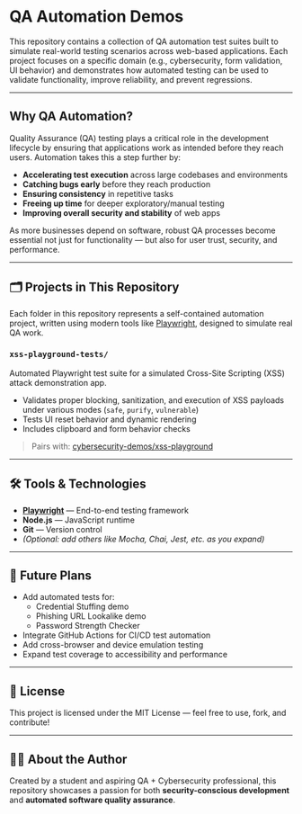 #  QA Automation Demos

This repository contains a collection of QA automation test suites built to simulate real-world testing scenarios across web-based applications. Each project focuses on a specific domain (e.g., cybersecurity, form validation, UI behavior) and demonstrates how automated testing can be used to validate functionality, improve reliability, and prevent regressions.

---

##  Why QA Automation?

Quality Assurance (QA) testing plays a critical role in the development lifecycle by ensuring that applications work as intended before they reach users. Automation takes this a step further by:

-  **Accelerating test execution** across large codebases and environments  
-  **Catching bugs early** before they reach production  
-  **Ensuring consistency** in repetitive tasks  
-  **Freeing up time** for deeper exploratory/manual testing  
-  **Improving overall security and stability** of web apps

As more businesses depend on software, robust QA processes become essential not just for functionality — but also for user trust, security, and performance.

---

## 🗂 Projects in This Repository

Each folder in this repository represents a self-contained automation project, written using modern tools like [Playwright](https://playwright.dev/), designed to simulate real QA work.

###  `xss-playground-tests/`
Automated Playwright test suite for a simulated Cross-Site Scripting (XSS) attack demonstration app.

- Validates proper blocking, sanitization, and execution of XSS payloads under various modes (`safe`, `purify`, `vulnerable`)
-  Tests UI reset behavior and dynamic rendering
-  Includes clipboard and form behavior checks

>  Pairs with: [cybersecurity-demos/xss-playground](https://github.com/yourusername/cybersecurity-demos/tree/main/xss-playground)

---

## 🛠️ Tools & Technologies

- **[Playwright](https://playwright.dev/)** — End-to-end testing framework
- **Node.js** — JavaScript runtime
- **Git** — Version control
- *(Optional: add others like Mocha, Chai, Jest, etc. as you expand)*

---

## 🚧 Future Plans

- Add automated tests for:
  - Credential Stuffing demo
  - Phishing URL Lookalike demo
  - Password Strength Checker
- Integrate GitHub Actions for CI/CD test automation
- Add cross-browser and device emulation testing
- Expand test coverage to accessibility and performance

---

## 📄 License

This project is licensed under the MIT License — feel free to use, fork, and contribute!

---

## 🙋‍♀️ About the Author

Created by a student and aspiring QA + Cybersecurity professional, this repository showcases a passion for both **security-conscious development** and **automated software quality assurance**.

